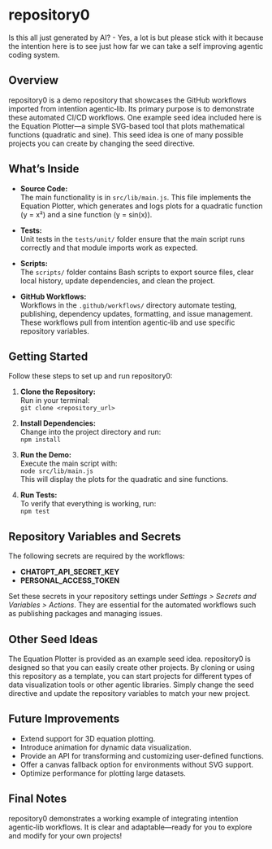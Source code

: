 # repository0

Is this all just generated by AI? - Yes, a lot is but please stick with it because the intention here is to see just how far we can take a self improving agentic coding system.

## Overview
repository0 is a demo repository that showcases the GitHub workflows imported from intentïon agentic‑lib. Its primary purpose is to demonstrate these automated CI/CD workflows. One example seed idea included here is the Equation Plotter—a simple SVG-based tool that plots mathematical functions (quadratic and sine). This seed idea is one of many possible projects you can create by changing the seed directive.

## What’s Inside
- **Source Code:**  
  The main functionality is in `src/lib/main.js`. This file implements the Equation Plotter, which generates and logs plots for a quadratic function (y = x²) and a sine function (y = sin(x)).

- **Tests:**  
  Unit tests in the `tests/unit/` folder ensure that the main script runs correctly and that module imports work as expected.

- **Scripts:**  
  The `scripts/` folder contains Bash scripts to export source files, clear local history, update dependencies, and clean the project.

- **GitHub Workflows:**  
  Workflows in the `.github/workflows/` directory automate testing, publishing, dependency updates, formatting, and issue management. These workflows pull from intentïon agentic‑lib and use specific repository variables.

## Getting Started
Follow these steps to set up and run repository0:

1. **Clone the Repository:**  
   Run in your terminal:  
   `git clone <repository_url>`

2. **Install Dependencies:**  
   Change into the project directory and run:  
   `npm install`

3. **Run the Demo:**  
   Execute the main script with:  
   `node src/lib/main.js`  
   This will display the plots for the quadratic and sine functions.

4. **Run Tests:**  
   To verify that everything is working, run:  
   `npm test`

## Repository Variables and Secrets

The following secrets are required by the workflows:

- **CHATGPT_API_SECRET_KEY**
- **PERSONAL_ACCESS_TOKEN**

Set these secrets in your repository settings under *Settings > Secrets and Variables > Actions*. They are essential for the automated workflows such as publishing packages and managing issues.

## Other Seed Ideas
The Equation Plotter is provided as an example seed idea. repository0 is designed so that you can easily create other projects. By cloning or using this repository as a template, you can start projects for different types of data visualization tools or other agentic libraries. Simply change the seed directive and update the repository variables to match your new project.

## Future Improvements
- Extend support for 3D equation plotting.
- Introduce animation for dynamic data visualization.
- Provide an API for transforming and customizing user-defined functions.
- Offer a canvas fallback option for environments without SVG support.
- Optimize performance for plotting large datasets.

## Final Notes
repository0 demonstrates a working example of integrating intentïon agentic‑lib workflows. It is clear and adaptable—ready for you to explore and modify for your own projects!
